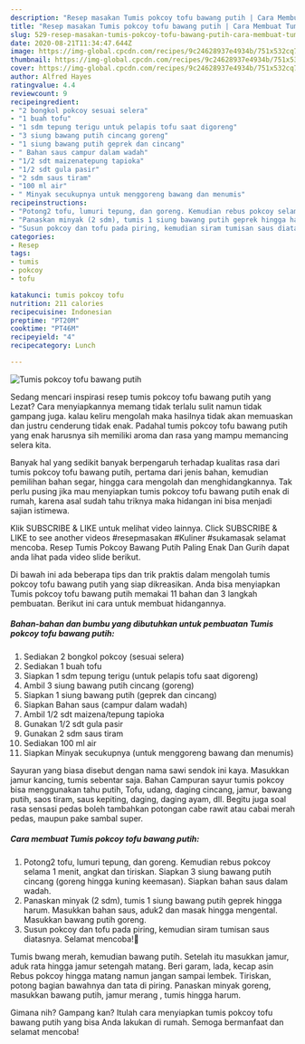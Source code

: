```yaml
---
description: "Resep masakan Tumis pokcoy tofu bawang putih | Cara Membuat Tumis pokcoy tofu bawang putih Yang Mudah Dan Praktis"
title: "Resep masakan Tumis pokcoy tofu bawang putih | Cara Membuat Tumis pokcoy tofu bawang putih Yang Mudah Dan Praktis"
slug: 529-resep-masakan-tumis-pokcoy-tofu-bawang-putih-cara-membuat-tumis-pokcoy-tofu-bawang-putih-yang-mudah-dan-praktis
date: 2020-08-21T11:34:47.644Z
image: https://img-global.cpcdn.com/recipes/9c24628937e4934b/751x532cq70/tumis-pokcoy-tofu-bawang-putih-foto-resep-utama.jpg
thumbnail: https://img-global.cpcdn.com/recipes/9c24628937e4934b/751x532cq70/tumis-pokcoy-tofu-bawang-putih-foto-resep-utama.jpg
cover: https://img-global.cpcdn.com/recipes/9c24628937e4934b/751x532cq70/tumis-pokcoy-tofu-bawang-putih-foto-resep-utama.jpg
author: Alfred Hayes
ratingvalue: 4.4
reviewcount: 9
recipeingredient:
- "2 bongkol pokcoy sesuai selera"
- "1 buah tofu"
- "1 sdm tepung terigu untuk pelapis tofu saat digoreng"
- "3 siung bawang putih cincang goreng"
- "1 siung bawang putih geprek dan cincang"
- " Bahan saus campur dalam wadah"
- "1/2 sdt maizenatepung tapioka"
- "1/2 sdt gula pasir"
- "2 sdm saus tiram"
- "100 ml air"
- " Minyak secukupnya untuk menggoreng bawang dan menumis"
recipeinstructions:
- "Potong2 tofu, lumuri tepung, dan goreng. Kemudian rebus pokcoy selama 1 menit, angkat dan tiriskan. Siapkan 3 siung bawang putih cincang (goreng hingga kuning keemasan). Siapkan bahan saus dalam wadah."
- "Panaskan minyak (2 sdm), tumis 1 siung bawang putih geprek hingga harum. Masukkan bahan saus, aduk2 dan masak hingga mengental. Masukkan bawang putih goreng."
- "Susun pokcoy dan tofu pada piring, kemudian siram tumisan saus diatasnya. Selamat mencoba!🤗"
categories:
- Resep
tags:
- tumis
- pokcoy
- tofu

katakunci: tumis pokcoy tofu 
nutrition: 211 calories
recipecuisine: Indonesian
preptime: "PT20M"
cooktime: "PT46M"
recipeyield: "4"
recipecategory: Lunch

---
```



![Tumis pokcoy tofu bawang putih](https://img-global.cpcdn.com/recipes/9c24628937e4934b/751x532cq70/tumis-pokcoy-tofu-bawang-putih-foto-resep-utama.jpg)

Sedang mencari inspirasi resep tumis pokcoy tofu bawang putih yang Lezat? Cara menyiapkannya memang tidak terlalu sulit namun tidak gampang juga. kalau keliru mengolah maka hasilnya tidak akan memuaskan dan justru cenderung tidak enak. Padahal tumis pokcoy tofu bawang putih yang enak harusnya sih memiliki aroma dan rasa yang mampu memancing selera kita.

Banyak hal yang sedikit banyak berpengaruh terhadap kualitas rasa dari tumis pokcoy tofu bawang putih, pertama dari jenis bahan, kemudian pemilihan bahan segar, hingga cara mengolah dan menghidangkannya. Tak perlu pusing jika mau menyiapkan tumis pokcoy tofu bawang putih enak di rumah, karena asal sudah tahu triknya maka hidangan ini bisa menjadi sajian istimewa.

Klik SUBSCRIBE &amp; LIKE untuk melihat video lainnya. Click SUBSCRIBE &amp; LIKE to see another videos #resepmasakan #Kuliner #sukamasak selamat mencoba. Resep Tumis Pokcoy Bawang Putih Paling Enak Dan Gurih dapat anda lihat pada video slide berikut.


Di bawah ini ada beberapa tips dan trik praktis dalam mengolah tumis pokcoy tofu bawang putih yang siap dikreasikan. Anda bisa menyiapkan Tumis pokcoy tofu bawang putih memakai 11 bahan dan 3 langkah pembuatan. Berikut ini cara untuk membuat hidangannya.

<!--inarticleads1-->

##### Bahan-bahan dan bumbu yang dibutuhkan untuk pembuatan Tumis pokcoy tofu bawang putih:

1. Sediakan 2 bongkol pokcoy (sesuai selera)
1. Sediakan 1 buah tofu
1. Siapkan 1 sdm tepung terigu (untuk pelapis tofu saat digoreng)
1. Ambil 3 siung bawang putih cincang (goreng)
1. Siapkan 1 siung bawang putih (geprek dan cincang)
1. Siapkan  Bahan saus (campur dalam wadah)
1. Ambil 1/2 sdt maizena/tepung tapioka
1. Gunakan 1/2 sdt gula pasir
1. Gunakan 2 sdm saus tiram
1. Sediakan 100 ml air
1. Siapkan  Minyak secukupnya (untuk menggoreng bawang dan menumis)


Sayuran yang biasa disebut dengan nama sawi sendok ini kaya. Masukkan jamur kancing, tumis sebentar saja. Bahan Campuran sayur tumis pokcoy bisa menggunakan tahu putih, Tofu, udang, daging cincang, jamur, bawang putih, saos tiram, saus kepiting, daging, daging ayam, dll. Begitu juga soal rasa sensasi pedas boleh tambahkan potongan cabe rawit atau cabai merah pedas, maupun pake sambal super. 

<!--inarticleads2-->

##### Cara membuat Tumis pokcoy tofu bawang putih:

1. Potong2 tofu, lumuri tepung, dan goreng. Kemudian rebus pokcoy selama 1 menit, angkat dan tiriskan. Siapkan 3 siung bawang putih cincang (goreng hingga kuning keemasan). Siapkan bahan saus dalam wadah.
1. Panaskan minyak (2 sdm), tumis 1 siung bawang putih geprek hingga harum. Masukkan bahan saus, aduk2 dan masak hingga mengental. Masukkan bawang putih goreng.
1. Susun pokcoy dan tofu pada piring, kemudian siram tumisan saus diatasnya. Selamat mencoba!🤗


Tumis bwang merah, kemudian bawang putih. Setelah itu masukkan jamur, aduk rata hingga jamur setengah matang. Beri garam, lada, kecap asin Rebus pokcoy hingga matang namun jangan sampai lembek. Tiriskan, potong bagian bawahnya dan tata di piring. Panaskan minyak goreng, masukkan bawang putih, jamur merang , tumis hingga harum. 

Gimana nih? Gampang kan? Itulah cara menyiapkan tumis pokcoy tofu bawang putih yang bisa Anda lakukan di rumah. Semoga bermanfaat dan selamat mencoba!
